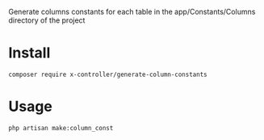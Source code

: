 Generate columns constants for each table in the app/Constants/Columns directory of the project

# Install

```shell
composer require x-controller/generate-column-constants
```

# Usage

```shell
php artisan make:column_const
```